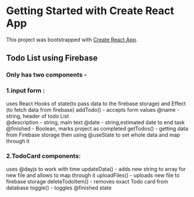 # Getting Started with Create React App

This project was bootstrapped with [Create React App](https://github.com/facebook/create-react-app).

## Todo List using Firebase
### Only has two components -
### 1.input form : 
uses React Hooks of state(to pass data to the firebase storage) and Effect (to fetch data from firebase)
addTodo() - accepts form values 
@name - string, header of todo List <br/>
@description - string, main text
@date - string,estimated date to end task
@finished - Boolean, marks project as completed
getTodos() - getting data from Firebase storage
then using @useState to set whole data and map through it 

### 2.TodoCard components:
uses @dayjs to work with time
updateData() - adds new string to array for new file and allows to map through it 
uploadFiles() - uploads new file to firebase storage
deleteTodoItem() - removes exact Todo card from database
toggle() - toggles @finished state



